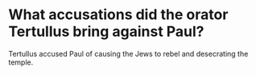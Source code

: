 # What accusations did the orator Tertullus bring against Paul?

Tertullus accused Paul of causing the Jews to rebel and desecrating the temple.
